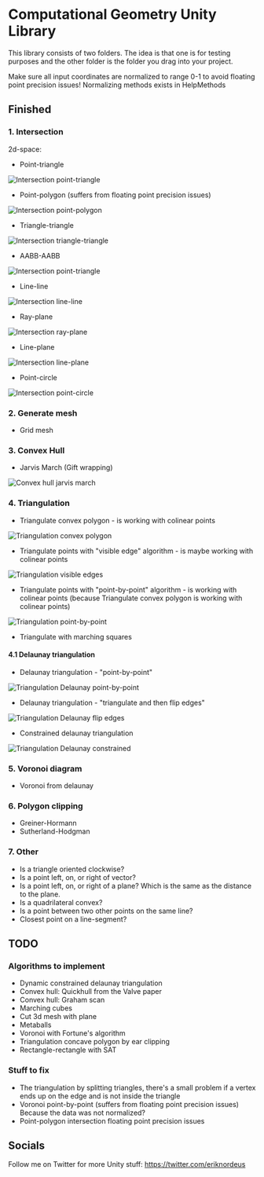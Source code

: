 # Computational Geometry Unity Library

This library consists of two folders. The idea is that one is for testing purposes and the other folder is the folder you drag into your project. 

Make sure all input coordinates are normalized to range 0-1 to avoid floating point precision issues! Normalizing methods exists in HelpMethods

## Finished


### 1. Intersection

2d-space:

* Point-triangle

![Intersection point-triangle](/_media/intersections-point-triangle.png?raw=true)

* Point-polygon (suffers from floating point precision issues) 

![Intersection point-polygon](/_media/intersections-point-polygon.png?raw=true)

* Triangle-triangle		

![Intersection triangle-triangle](/_media/intersections-triangle-triangle.png?raw=true)

* AABB-AABB 			

![Intersection point-triangle](/_media/intersections-aabb-aabb.png?raw=true)

* Line-line 	

![Intersection line-line](/_media/intersections-line-line.png?raw=true)
				
* Ray-plane 	

![Intersection ray-plane](/_media/intersections-ray-plane.png?raw=true)
				
* Line-plane 	

![Intersection line-plane](/_media/intersections-line-plane.png?raw=true)
		
* Point-circle 	

![Intersection point-circle](/_media/intersections-point-circle.png?raw=true)			


### 2. Generate mesh

* Grid mesh	


### 3. Convex Hull

* Jarvis March (Gift wrapping)

![Convex hull jarvis march](/_media/convex-hull-jarvis.png?raw=true)	


### 4. Triangulation

* Triangulate convex polygon - is working with colinear points

![Triangulation convex polygon](/_media/triangulation-convex-polygon.png?raw=true)	

* Triangulate points with "visible edge" algorithm - is maybe working with colinear points

![Triangulation visible edges](/_media/triangulation-visible-edges.png?raw=true)	

* Triangulate points with "point-by-point" algorithm - is working with colinear points (because Triangulate convex polygon is working with colinear points)

![Triangulation point-by-point](/_media/triangulation-point-by-point.png?raw=true)	

* Triangulate with marching squares

#### 4.1 Delaunay triangulation

* Delaunay triangulation - "point-by-point" 

![Triangulation Delaunay point-by-point](/_media/triangulation-delaunay-point-by-point.png?raw=true)	

* Delaunay triangulation - "triangulate and then flip edges" 

![Triangulation Delaunay flip edges](/_media/triangulation-delaunay-flip-edges.png?raw=true)	

* Constrained delaunay triangulation 

![Triangulation Delaunay constrained](/_media/triangulation-delaunay-constrained.png?raw=true)	


### 5. Voronoi diagram

* Voronoi from delaunay


### 6. Polygon clipping

* Greiner-Hormann 
* Sutherland-Hodgman 


### 7. Other

* Is a triangle oriented clockwise? 
* Is a point left, on, or right of vector? 
* Is a point left, on, or right of a plane? Which is the same as the distance to the plane. 
* Is a quadrilateral convex? 
* Is a point between two other points on the same line? 
* Closest point on a line-segment? 


## TODO

### Algorithms to implement

* Dynamic constrained delaunay triangulation
* Convex hull: Quickhull from the Valve paper
* Convex hull: Graham scan
* Marching cubes
* Cut 3d mesh with plane
* Metaballs
* Voronoi with Fortune's algorithm
* Triangulation concave polygon by ear clipping
* Rectangle-rectangle with SAT

### Stuff to fix

* The triangulation by splitting triangles, there's a small problem if a vertex ends up on the edge and is not inside the triangle
* Voronoi point-by-point (suffers from floating point precision issues) Because the data was not normalized?
* Point-polygon intersection floating point precision issues


## Socials

Follow me on Twitter for more Unity stuff: https://twitter.com/eriknordeus
